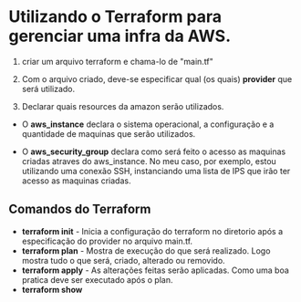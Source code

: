 # Utilizando o Terraform para gerenciar uma infra da AWS. 

1. criar um arquivo terraform e chama-lo de "main.tf"

2. Com o arquivo criado, deve-se especificar qual (os quais) **provider** que será utilizado.

3. Declarar quais resources da amazon serão utilizados. 
 - O **aws_instance**  declara o sistema operacional, a configuração e a quantidade de maquinas que serão utilizados.

 - O **aws_security_group** declara como será feito o acesso as maquinas criadas atraves do aws_instance. No meu caso, por exemplo, estou utilizando uma conexão SSH, instanciando uma lista de IPS que irão ter acesso as maquinas criadas.



## Comandos do Terraform
- **terraform init** - Inicia a configuração do terraform no diretorio após a especificação do provider no arquivo main.tf.
- **terraform plan** - Mostra de execução do que será realizado. Logo mostra tudo o que será, criado, alterado ou removido.
- **terraform apply** - As alterações feitas serão aplicadas. Como uma boa pratica deve ser executado após o plan.
- **terraform show**